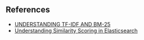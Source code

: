 ## References
- [UNDERSTANDING TF-IDF AND BM-25](https://kmwllc.com/index.php/2020/03/20/understanding-tf-idf-and-bm-25/)
- [Understanding Similarity Scoring in Elasticsearch](https://www.infoq.com/articles/similarity-scoring-elasticsearch/)